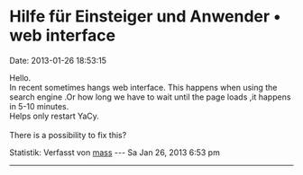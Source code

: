 Hilfe für Einsteiger und Anwender • web interface
=================================================

Date: 2013-01-26 18:53:15

Hello.\
In recent sometimes hangs web interface. This happens when using the
search engine .Or how long we have to wait until the page loads ,it
happens in 5-10 minutes.\
Helps only restart YaCy.\
\
There is a possibility to fix this?

Statistik: Verfasst von
[mass](http://forum.yacy-websuche.de/memberlist.php?mode=viewprofile&u=8804)
--- Sa Jan 26, 2013 6:53 pm

------------------------------------------------------------------------
